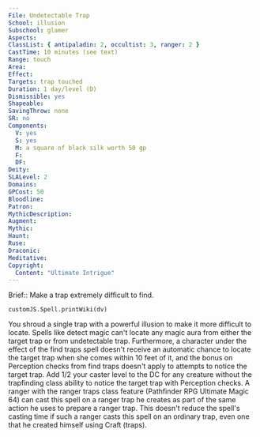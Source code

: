 ```yaml
---
File: Undetectable Trap
School: illusion
Subschool: glamer
Aspects: 
ClassList: { antipaladin: 2, occultist: 3, ranger: 2 }
CastTime: 10 minutes (see text)
Range: touch
Area: 
Effect: 
Targets: trap touched
Duration: 1 day/level (D)
Dismissible: yes
Shapeable: 
SavingThrow: none
SR: no
Components:
  V: yes
  S: yes
  M: a square of black silk worth 50 gp
  F: 
  DF: 
Deity: 
SLALevel: 2
Domains: 
GPCost: 50
Bloodline: 
Patron: 
MythicDescription: 
Augment: 
Mythic: 
Haunt: 
Ruse: 
Draconic: 
Meditative: 
Copyright:
  Content: "Ultimate Intrigue"
---
```

Brief:: Make a trap extremely difficult to find.

```dataviewjs
customJS.Spell.printWiki(dv)
```

You shroud a single trap with a powerful illusion to make it more difficult to locate. Spells like detect magic can't locate any magic aura from either the target trap or from undetectable trap. Furthermore, a character under the effect of the find traps spell doesn't receive an automatic chance to locate the target trap when she comes within 10 feet of it, and the bonus on Perception checks from find traps doesn't apply to attempts to notice the target trap. Add 1/2 your caster level to the DC for any creature without the trapfinding class ability to notice the target trap with Perception checks.  A ranger with the ranger traps class feature (Pathfinder RPG Ultimate Magic 64) can cast this spell on a ranger trap he creates as part of the same action he uses to prepare a ranger trap. This doesn't reduce the spell's casting time if such a ranger casts this spell on an ordinary trap, even one that he created himself using Craft (traps).
